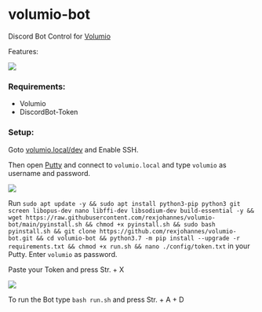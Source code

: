 # volumio-bot

Discord Bot Control
for [Volumio](https://volumio.org/)

Features:

![](https://screen.rexum.space/ypNAy2ZJYo.png?key=nt4CDbujrfXrPo)

### Requirements:

- Volumio
- DiscordBot-Token

### Setup:

Goto [volumio.local/dev](http://volumio.local/dev/) and Enable SSH.

Then open [Putty](https://putty.org/) and connect to `volumio.local` and type `volumio` as username and password.

![](https://screen.rexjohannes.space/W1kMjsTkeD.png?key=YnET6duo5HttuE)

Run `sudo apt update -y && sudo apt install python3-pip python3 git screen libopus-dev nano libffi-dev libsodium-dev build-essential -y && wget https://raw.githubusercontent.com/rexjohannes/volumio-bot/main/pyinstall.sh && chmod +x pyinstall.sh && sudo bash pyinstall.sh && git clone https://github.com/rexjohannes/volumio-bot.git && cd volumio-bot && python3.7 -m pip install --upgrade -r requirements.txt && chmod +x run.sh && nano ./config/token.txt` in your Putty. Enter `volumio` as password.

Paste your Token and press Str. + X 

![](https://screen.rexjohannes.space/tcXC6LQskP.png?key=0Ybkr2jj6lqrtv)

To run the Bot type `bash run.sh` and press Str. + A + D
